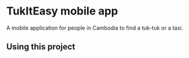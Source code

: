 TukItEasy mobile app
=====================

A mobile application for people in Cambodia to find a tuk-tuk or a taxi.

## Using this project

